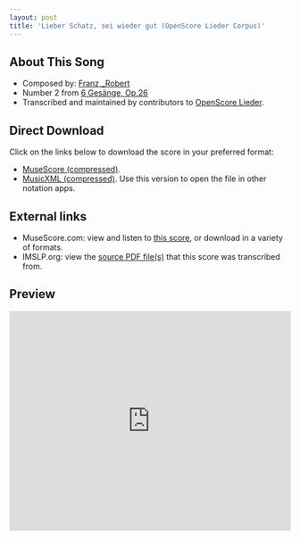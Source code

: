 ```yaml
---
layout: post
title: 'Lieber Schatz, sei wieder gut (OpenScore Lieder Corpus)'
---
```


## About This Song

- Composed by: [Franz,_Robert](https://fourscoreandmore.org/openscore/lieder/Franz,_Robert)
- Number 2 from [6 Gesänge, Op.26](https://fourscoreandmore.org/openscore/lieder/Franz,_Robert/6_Gesänge,_Op.26)
- Transcribed and maintained by contributors to [OpenScore Lieder].

[OpenScore Lieder]: https://musescore.com/openscore-lieder-corpus

## Direct Download

Click on the links below to download the score in your preferred format:
- [MuseScore (compressed)](https://github.com/openscore/lieder/blob/main/scores/Franz,_Robert/6_Gesänge,_Op.26/2_Lieber_Schatz,_sei_wieder_gut/lc4976646.mscz?raw=true).
- [MusicXML (compressed)](https://github.com/openscore/lieder/blob/main/scores/Franz,_Robert/6_Gesänge,_Op.26/2_Lieber_Schatz,_sei_wieder_gut/lc4976646.mxl?raw=true). Use this version to open the file in other notation apps.

## External links

- MuseScore.com: view and listen to [this score][MuseScore], or download in a variety of formats.
- IMSLP.org: view the [source PDF file(s)][IMSLP] that this score was transcribed from.

[MuseScore]: https://musescore.com/score/4976646
[IMSLP]: https://imslp.org/wiki/Special:ReverseLookup/97775

## Preview

<iframe width="100%" height="394" src="https://musescore.com/openscore-lieder-corpus/scores/4976646/embed" frameborder="0" allowfullscreen allow="autoplay; fullscreen"></iframe>
